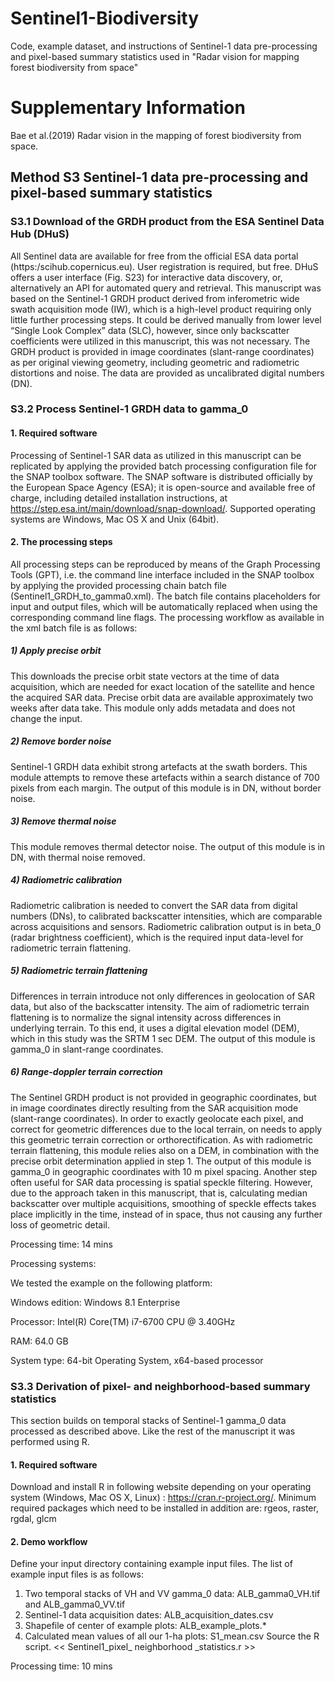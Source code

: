 # Sentinel1-Biodiversity
Code, example dataset, and instructions of Sentinel-1 data pre-processing and pixel-based summary statistics used in "Radar vision for mapping forest biodiversity from space"



# Supplementary Information 
Bae et al.(2019) Radar vision in the mapping of forest biodiversity from space.
## Method S3 Sentinel-1 data pre-processing and pixel-based summary statistics
### S3.1 Download of the GRDH product from the ESA Sentinel Data Hub (DHuS)
All Sentinel data are available for free from the official ESA data portal (https:/scihub.copernicus.eu). User registration is required, but free. DHuS offers a user interface (Fig. S23) for interactive data discovery, or, alternatively an API for automated query and retrieval.
This manuscript was based on the Sentinel-1 GRDH product derived from inferometric wide swath acquisition mode (IW), which is a high-level product requiring only little further processing steps. It could be derived manually from lower level “Single Look Complex” data (SLC), however, since only backscatter coefficients were utilized in this manuscript, this was not necessary.
The GRDH product is provided in image coordinates (slant-range coordinates) as per original viewing geometry, including geometric and radiometric distortions and noise. The data are provided as uncalibrated digital numbers (DN). 
### S3.2 Process Sentinel-1 GRDH data to gamma_0
#### 1. Required software
Processing of Sentinel-1 SAR data as utilized in this manuscript can be replicated by applying the provided batch processing configuration file for the SNAP toolbox software. The SNAP software is distributed officially by the European Space Agency (ESA); it is open-source and available free of charge, including detailed installation instructions, at https://step.esa.int/main/download/snap-download/.
Supported operating systems are Windows, Mac OS X and Unix (64bit).
#### 2. The processing steps
All processing steps can be reproduced by means of the Graph Processing Tools (GPT), i.e. the command line interface included in the SNAP toolbox by applying the provided processing chain batch file (Sentinel1_GRDH_to_gamma0.xml).
The batch file contains placeholders for input and output files, which will be automatically replaced when using the corresponding command line flags.
The processing workflow as available in the xml batch file is as follows:
##### 1) Apply precise orbit
This downloads the precise orbit state vectors at the time of data acquisition, which are needed for exact location of the satellite and hence the acquired SAR data. Precise orbit data are available approximately two weeks after data take.
This module only adds metadata and does not change the input.
##### 2) Remove border noise
Sentinel-1 GRDH data exhibit strong artefacts at the swath borders. This module attempts to remove these artefacts within a search distance of 700 pixels from each margin.
The output of this module is in DN, without border noise.
##### 3) Remove thermal noise
This module removes thermal detector noise.
The output of this module is in DN, with thermal noise removed.
##### 4) Radiometric calibration
Radiometric calibration is needed to convert the SAR data from digital numbers (DNs), to calibrated backscatter intensities, which are comparable across acquisitions and sensors.
Radiometric calibration output is in beta_0 (radar brightness coefficient), which is the required input data-level for radiometric terrain flattening.
##### 5) Radiometric terrain flattening
Differences in terrain introduce not only differences in geolocation of SAR data, but also of the backscatter intensity. The aim of radiometric terrain flattening is to normalize the signal intensity across differences in underlying terrain. To this end, it uses a digital elevation model (DEM), which in this study was the SRTM 1 sec DEM.
The output of this module is gamma_0 in slant-range coordinates.
##### 6) Range-doppler terrain correction
The Sentinel GRDH product is not provided in geographic coordinates, but in image coordinates directly resulting from the SAR acquisition mode (slant-range coordinates). In order to exactly geolocate each pixel, and correct for geometric differences due to the local terrain, on needs to apply this geometric terrain correction or orthorectification. As with radiometric terrain flattening, this module relies also on a DEM, in combination with the precise orbit determination applied in step 1.
The output of this module is gamma_0 in geographic coordinates with 10 m pixel spacing.
Another step often useful for SAR data processing is spatial speckle filtering. However, due to the approach taken in this manuscript, that is, calculating median backscatter over multiple acquisitions, smoothing of speckle effects takes place implicitly in the time, instead of in space, thus not causing any further loss of geometric detail.

Processing time: 14 mins

Processing systems:

We tested the example on the following platform:

Windows edition: Windows 8.1 Enterprise

Processor: Intel(R) Core(TM) i7-6700 CPU @ 3.40GHz

RAM: 64.0 GB

System type: 64-bit Operating System, x64-based processor

### S3.3 Derivation of pixel- and neighborhood-based summary statistics
This section builds on temporal stacks of Sentinel-1 gamma_0 data processed as described above. Like the rest of the manuscript it was performed using R.
#### 1. Required software
Download and install R in following website depending on your operating system (Windows, Mac OS X, Linux) : https://cran.r-project.org/.
Minimum required packages which need to be installed in addition are: rgeos, raster, rgdal, glcm
#### 2. Demo workflow
Define your input directory containing example input files.
The list of example input files is as follows: 
1) Two temporal stacks of VH and VV gamma_0 data: 
     ALB_gamma0_VH.tif and ALB_gamma0_VV.tif
2) Sentinel-1 data acquisition dates: ALB_acquisition_dates.csv
3) Shapefile of center of example plots: ALB_example_plots.*
4) Calculated mean values of all our 1-ha plots: S1_mean.csv
Source the R script. << Sentinel1_pixel_ neighborhood _statistics.r >>

Processing time: 10 mins
